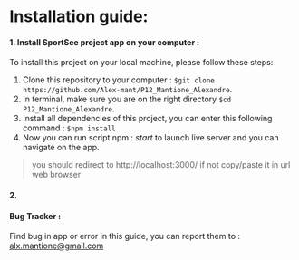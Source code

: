 # Installation guide:

#### 1. Install SportSee project app on your computer :

To install this project on your local machine, please follow these steps:

1. Clone this repository to your computer : ```$git clone https://github.com/Alex-mant/P12_Mantione_Alexandre```.
2. In terminal, make sure you are on the right directory ```$cd P12_Mantione_Alexandre```.
3. Install all dependencies of this project, you can enter this following command : ```$npm install```
4. Now you can run script npm : *start* to launch live server and you can navigate on the app. 
  > you should redirect to http://localhost:3000/ if not copy/paste it in url web browser

#### 2. 

#### Bug Tracker :
Find bug in app or error in this guide, you can report them to : alx.mantione@gmail.com
